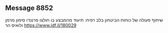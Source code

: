 ## Message 8852

שיתוף פעולה של כוחות הביטחון בלב רפיח:
תיעוד מהמבצע בו חולצו פרננדו סימון מרמן ולואיס הר
https://www.idf.il/180029

